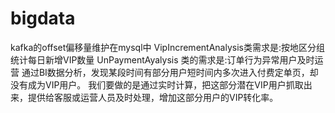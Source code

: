 # bigdata
kafka的offset偏移量维护在mysql中
VipIncrementAnalysis类需求是:按地区分组统计每日新增VIP数量
UnPaymentAyalysis 类的需求是:订单行为异常用户及时运营
通过BI数据分析，发现某段时间有部分用户短时间内多次进入付费定单页，却没有成为VIP用户。
我们要做的是通过实时计算，把这部分潜在VIP用户抓取出来，提供给客服或运营人员及时处理，增加这部分用户的VIP转化率。
